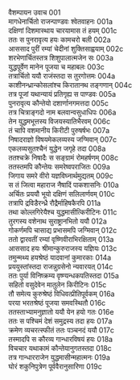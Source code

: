 वैशम्पायन उवाच	001  
मागधेनार्चितो राजन्पाण्डवः श्वेतवाहनः	001a  
दक्षिणां दिशमास्थाय चारयामास तं हयम्	001c  
ततः स पुनरावृत्य हयः कामचरो बली	002a  
आससाद पुरीं रम्यां चेदीनां शुक्तिसाह्वयाम्	002c  
शरभेणार्चितस्तत्र शिशुपालात्मजेन सः	003a  
युद्धपूर्वेण मानेन पूजया च महाबलः	003c  
तत्रार्चितो ययौ राजंस्तदा स तुरगोत्तमः	004a  
काशीनन्ध्रान्कोसलांश्च किरातानथ तङ्गणान्	004c  
तत्र पूजां यथान्यायं प्रतिगृह्य स पाण्डवः	005a  
पुनरावृत्य कौन्तेयो दशार्णानगमत्तदा	005c  
तत्र चित्राङ्गदो नाम बलवान्वसुधाधिपः	006a  
तेन युद्धमभूत्तस्य विजयस्यातिभैरवम्	006c  
तं चापि वशमानीय किरीटी पुरुषर्षभः	007a  
निषादराज्ञो विषयमेकलव्यस्य जग्मिवान्	007c  
एकलव्यसुतश्चैनं युद्धेन जगृहे तदा	008a  
ततश्चक्रे निषादैः स सङ्ग्रामं रोमहर्षणम्	008c  
ततस्तमपि कौन्तेयः समरेष्वपराजितः	009a  
जिगाय समरे वीरो यज्ञविघ्नार्थमुद्यतम्	009c  
स तं जित्वा महाराज नैषादिं पाकशासनिः	010a  
अर्चितः प्रययौ भूयो दक्षिणं सलिलार्णवम्	010c  
तत्रापि द्रविडैरन्ध्रै रौद्रैर्माहिषकैरपि	011a  
तथा कोल्लगिरेयैश्च युद्धमासीत्किरीटिनः	011c  
तुरगस्य वशेनाथ सुराष्ट्रानभितो ययौ	012a  
गोकर्णमपि चासाद्य प्रभासमपि जग्मिवान्	012c  
ततो द्वारवतीं रम्यां वृष्णिवीराभिरक्षिताम्	013a  
आससाद हयः श्रीमान्कुरुराजस्य यज्ञियः	013c  
तमुन्मथ्य हयश्रेष्ठं यादवानां कुमारकाः	014a  
प्रययुस्तांस्तदा राजन्नुग्रसेनो न्यवारयत्	014c  
ततः पुर्या विनिष्क्रम्य वृष्ण्यन्धकपतिस्तदा	015a  
सहितो वसुदेवेन मातुलेन किरीटिनः	015c  
तौ समेत्य कुरुश्रेष्ठं विधिवत्प्रीतिपूर्वकम्	016a  
परया भरतश्रेष्ठं पूजया समवस्थितौ	016c  
ततस्ताभ्यामनुज्ञातो ययौ येन हयो गतः	016e  
ततः स पश्चिमं देशं समुद्रस्य तदा हयः	017a  
क्रमेण व्यचरत्स्फीतं ततः पञ्चनदं ययौ	017c  
तस्मादपि स कौरव्य गान्धारविषयं हयः	018a  
विचचार यथाकामं कौन्तेयानुगतस्तदा	018c  
तत्र गान्धारराजेन युद्धमासीन्महात्मनः	019a  
घोरं शकुनिपुत्रेण पूर्ववैरानुसारिणा	019c  
